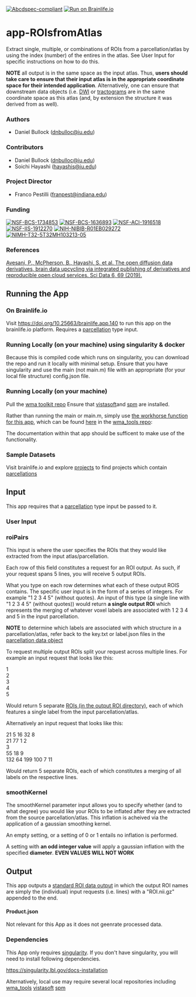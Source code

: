 [![Abcdspec-compliant](https://img.shields.io/badge/ABCD_Spec-v1.1-green.svg)](https://github.com/brain-life/abcd-spec)
[![Run on Brainlife.io](https://img.shields.io/badge/Brainlife-bl.app.140-blue.svg)](https://doi.org/10.25663/brainlife.app.140)

# app-ROIsfromAtlas
Extract single, multiple, or combinations of ROIs from a parcellation/atlas by using the index (number) of the entires in the atlas.  See User Input for specific instructions on how to do this.

**NOTE** all output is in the same space as the input atlas.  Thus, **users should take care to ensure that their input atlas is in the appropriate coordinate space for their intended application**.  Alternatively, one can ensure that downstream data objects (i.e. [DWI](https://brainlife.io/datatype/58c33c5fe13a50849b25879b) or [tractograms](https://brainlife.io/datatype/5907d922436ee50ffde9c549) are in the same coordinate space as this atlas (and, by extension the structure it was derived from as well).

### Authors
- Daniel Bullock (dnbulloc@iu.edu)

### Contributors
- Daniel Bullock (dnbulloc@iu.edu)
- Soichi Hayashi (hayashis@iu.edu)

### Project Director
- Franco Pestilli (franpest@indiana.edu)

### Funding
[![NSF-BCS-1734853](https://img.shields.io/badge/NSF_BCS-1734853-blue.svg)](https://nsf.gov/awardsearch/showAward?AWD_ID=1734853)
[![NSF-BCS-1636893](https://img.shields.io/badge/NSF_BCS-1636893-blue.svg)](https://nsf.gov/awardsearch/showAward?AWD_ID=1636893)
[![NSF-ACI-1916518](https://img.shields.io/badge/NSF_ACI-1916518-blue.svg)](https://nsf.gov/awardsearch/showAward?AWD_ID=1916518)
[![NSF-IIS-1912270](https://img.shields.io/badge/NSF_IIS-1912270-blue.svg)](https://nsf.gov/awardsearch/showAward?AWD_ID=1912270)
[![NIH-NIBIB-R01EB029272](https://img.shields.io/badge/NIH_NIBIB-R01EB029272-green.svg)](https://grantome.com/grant/NIH/R01-EB029272-01)
[![NIMH-T32-5T32MH103213-05](https://img.shields.io/badge/NIMH_T32-5T32MH103213--05-blue.svg)](https://projectreporter.nih.gov/project_info_description.cfm?aid=9725739)

### References 
[Avesani, P., McPherson, B., Hayashi, S. et al. The open diffusion data derivatives, brain data upcycling via integrated publishing of derivatives and reproducible open cloud services. Sci Data 6, 69 (2019).](https://doi.org/10.1038/s41597-019-0073-y)

## Running the App 

### On Brainlife.io

Visit https://doi.org/10.25663/brainlife.app.140 to run this app on the brainlife.io platform.  Requires a [parcellation](https://brainlife.io/datatype/5c1a7489f9109beac4a88a1f) type input.

### Running Locally (on your machine) using singularity & docker

Because this is compiled code which runs on singularity, you can download the repo and run it locally with minimal setup.  Ensure that you have singularity and use the main (not main.m) file with an appropriate (for your local file structure) config.json file.

### Running Locally (on your machine)

Pull the [wma toolkit repo](https://github.com/DanNBullock/wma_tools)
Ensure that [vistasoft](https://github.com/vistalab/vistasoft)and [spm](https://www.fil.ion.ucl.ac.uk/spm/software/) are installed.

Rather than running the main or main.m, simply use [the workhorse function for this app](https://github.com/brainlife/app-ROIsfromAtlas/blob/b2f90c9edade329d9f69020461e18f01cd6fc7bd/main.m#L81), which can be found [here](https://github.com/DanNBullock/wma_tools/blob/master/ROI_Tools/amalgumROIsFromInput.m) in the [wma_tools repo](https://github.com/DanNBullock/wma_tools): 

The documentation within that app should be sufficent to make use of the functionality.

### Sample Datasets

Visit brainlife.io and explore [projects](https://brainlife.io/projects) to find projects which contain [parcellations](https://brainlife.io/datatype/5c1a7489f9109beac4a88a1f)

## Input

This app requires that a [parcellation](https://brainlife.io/datatype/5c1a7489f9109beac4a88a1f) type input be passed to it.

### User Input

### roiPairs

This input is where the user specifies the ROIs that they would like extracted from the input atlas/parcellation.  

Each row of this field constitutes a request for an ROI output.  As such, if your request spans 5 lines, you will receive 5 output ROIs.

What you type on each row determines what each of these output ROIS contains.  The specific user input is in the form of a series of integers.  For example "1 2 3 4 5" (without quotes).  An input of this type (a single line with "1 2 3 4 5" (without quotes)) would return **a single output ROI** which represents the merging of whatever voxel labels are associated with 1 2 3 4 and 5 in the input parcellation.

**NOTE** to determine which labels are associated with which structure in a parcellation/atlas, refer back to the key.txt or label.json files in the [parcellation data object](https://brainlife.io/datatype/5c1a7489f9109beac4a88a1f)

To request multiple output ROIs split your request across multiple lines.  For example an input request that looks like this:

1  
2  
3  
4  
5  

Would return 5 separate [ROIs (in the output ROI directory)](https://brainlife.io/datatype/5be9ea0315a8683a39a1ebd9), each of which features a single label from the input parcellation/atlas.

Alternatively an input request that looks like this:

21 5 16 32 8  
21 77 1 2  
3  
55 18 9  
132 64 199 100 7 11  

Would return 5 separate ROIs, each of which constitutes a merging of all labels on the respective lines.

### smoothKernel

The smoothKernel parameter input allows you to specify whether (and to what degree) you would like your ROIs to be inflated after they are extracted from the source parcellation/atlas.  This inflation is acheived via the application of a gaussian smoothing kernel.

An empty setting, or a setting of 0 or 1 entails no inflation is performed.

A setting with **an odd integer value** will apply a gaussian inflation with the specified **diameter**.  **EVEN VALUES WILL NOT WORK**

## Output

This app outputs a [standard ROI data output](https://brainlife.io/datatype/5be9ea0315a8683a39a1ebd9) in which the output ROI names are simply the (individual) input requests (i.e. lines) with a "ROI.nii.gz" appended to the end.

#### Product.json

Not relevant for this App as it does not geenrate processed data. 

### Dependencies

This App only requires [singularity](https://www.sylabs.io/singularity/). If you don't have singularity, you will need to install following dependencies.  

https://singularity.lbl.gov/docs-installation

Alternatively, local use may require several local repositories including
[wma_tools](https://github.com/DanNBullock/WiMSE)
[vistasoft](https://github.com/vistalab/vistasoft)
[spm](https://github.com/spm/spm12)
